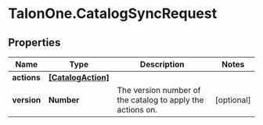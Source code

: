 # TalonOne.CatalogSyncRequest

## Properties

Name | Type | Description | Notes
------------ | ------------- | ------------- | -------------
**actions** | [**[CatalogAction]**](CatalogAction.md) |  | 
**version** | **Number** | The version number of the catalog to apply the actions on. | [optional] 


